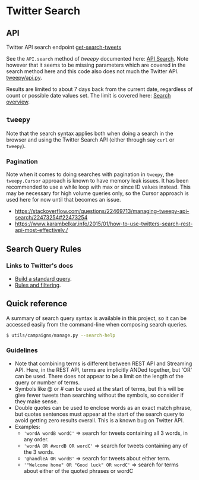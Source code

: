 # Twitter Search

## API

Twitter API search endpoint [get-search-tweets](https://developer.twitter.com/en/docs/tweets/search/api-reference/get-search-tweets)

See the `API.search` method of _tweepy_ documented here: [API Search](http://docs.tweepy.org/en/latest/api.html#API.search). Note however that it seems to be missing parameters which are covered in the search method here and this code also does not much the Twitter API. [tweepy/api.py](    https://github.com/tweepy/tweepy/blob/master/tweepy/api.py).

Results are limited to about 7 days back from the current date, regardless
of count or possible date values set. The limit is covered here: [Search overview](https://developer.twitter.com/en/docs/tweets/search/overview).

## `tweepy`

Note that the search syntax applies both when doing a search in the browser and using the Twitter Search API (either through say `curl` or `tweepy`).

### Pagination

Note when it comes to doing searches with pagination in `tweepy`, the `tweepy.Cursor` approach is known to have memory leak issues.
It has been recommended to use a while loop with max or since ID values
instead. This may be necessary for high volume queries only, so the
Cursor approach is used here for now until that becomes an issue.

- https://stackoverflow.com/questions/22469713/managing-tweepy-api-search/22473254#22473254
- https://www.karambelkar.info/2015/01/how-to-use-twitters-search-rest-api-most-effectively./


## Search Query Rules


### Links to Twitter's docs

- [Build a standard query](https://developer.twitter.com/en/docs/tweets/rules-and-filtering/guides/build-standard-queries).
- [Rules and filtering](https://developer.twitter.com/en/docs/tweets/rules-and-filtering/guides/using-premium-operators).

## Quick reference


A summary of search query syntax is available in this project, so it can be accessed easily from the command-line when composing search queries.

```bash
$ utils/campaigns/manage.py --search-help
```


### Guidelines

- Note that combining terms is different between REST API and Streaming API.
  Here, in the REST API, terms are implicitly ANDed together, but 'OR'
  can be used. There does not appear to be a limit on the length
  of the query or number of terms.
- Symbols like @ or # can be used at the start of terms, but this will
  be give fewer tweets than searching without the symbols, so consider
  if they make sense.
- Double quotes can be used to enclose words as an exact match phrase,
  but quotes sentences must appear at the start of the search query to
  avoid getting zero results overall. This is a known bug on Twitter API.
- Examples:
    * `'wordA wordB wordC'` => search for tweets containing all 3 words,
        in any order.
    * `'wordA OR #wordB OR wordC'` => search for tweets containing any of
        the 3 words.
    * `'@handleA OR wordB'` => search for tweets about either term.
    * `'"Welcome home" OR "Good luck" OR wordC'` => search for terms
        about either of the quoted phrases or wordC
